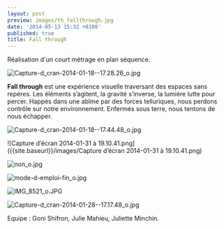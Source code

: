 ```yaml
---
layout: post
preview: images/th_fallthrough.jpg
date: '2014-05-13 15:32 +0100'
published: true
title: Fall through
---
```

Réalisation d'un court métrage en plan séquence. 

![Capture-d_cran-2014-01-18--17.28.26_o.jpg]({{site.baseurl}}/images/Capture-d_cran-2014-01-18--17.28.26_o.jpg)

**Fall through** est une expérience visuelle traversant des espaces sans repères. Les éléments s’agitent,
la gravité s’inverse, la lumière lutte pour percer. Happés dans une abîme par des forces telluriques, nous perdons contrôle sur notre environnement. Enfermés sous terre, nous tentons de nous échapper.

![Capture-d_cran-2014-01-18--17.44.48_o.jpg]({{site.baseurl}}/images/Capture-d_cran-2014-01-18--17.44.48_o.jpg)

![Capture d’écran 2014-01-31 à 19.10.41.png]({{site.baseurl}}/images/Capture d’écran 2014-01-31 à 19.10.41.png)

![non_o.jpg]({{site.baseurl}}/images/non_o.jpg)

![mode-d-emploi-fin_o.jpg]({{site.baseurl}}/images/mode-d-emploi-fin_o.jpg)

![IMG_8521_o.JPG]({{site.baseurl}}/images/IMG_8521_o.JPG)

![Capture-d_cran-2014-01-28--17.17.48_o.jpg]({{site.baseurl}}/images/Capture-d_cran-2014-01-28--17.17.48_o.jpg)

Equipe : Goni Shifron, Julie Mahieu, Juliette Minchin.
